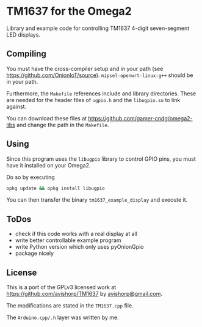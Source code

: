 # TM1637 for the Omega2
Library and example code for controlling TM1637 4-digit seven-segment LED displays.

## Compiling
You must have the cross-compiler setup and in your path (see https://github.com/OnionIoT/source). `mipsel-openwrt-linux-g++` should be in your path. 

Furthermore, the `Makefile` references include and library directories. These are needed for the header files of `ugpio.h` and the `libugpio.so` to link against.

You can download these files at https://github.com/gamer-cndg/omega2-libs and change the path in the `Makefile`.

## Using 

Since this program uses the `libugpio` library to control GPIO pins, you must have it installed on your Omega2.

Do so by executing 

```sh 
opkg update && opkg install libugpio
```

You can then transfer the binary `tm1637_example_display` and execute it. 

## ToDos 

* check if this code works with a real display at all
* write better controllable example program
* write Python version which only uses pyOnionGpio 
* package nicely

## License

This is a port of the GPLv3 licensed work at https://github.com/avishorp/TM1637 by avishorp@gmail.com.

The modifications are stated in the `TM1637.cpp` file. 

The `Arduino.cpp/.h` layer was written by me.